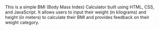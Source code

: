 This is a simple BMI (Body Mass Index) Calculator built using HTML, CSS, and JavaScript. It allows users to input their weight (in kilograms) and height (in meters) to calculate their BMI and provides feedback on their weight category.
